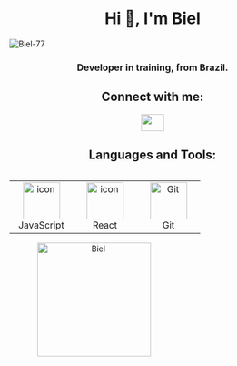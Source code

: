 
<h1 align="center">Hi 👋, I'm Biel</h1> 
<p align="left"> <img src="https://komarev.com/ghpvc/?username=Biel-77&label=Profile%20views&color=0e75b6&style=flat" alt="Biel-77" /> </p>
<h3 align="center">Developer in training, from Brazil.</h3>
<h2 align="center">Connect with me:</h2>
<p align="center">
  <a href="https://instagram.com/bielxr__7" target="blank"><img align="center" src="https://raw.githubusercontent.com/rahuldkjain/github-profile-readme-generator/master/src/images/icons/Social/instagram.svg" alt="" height="30" width="40" /></a>


<h2 align="center">Languages and Tools:</h2>
<div style="display: flex; align-items: flex-start; align: center">
<table align="center">
  <tr>
    <td align="center" width="96">
        <img src="https://techstack-generator.vercel.app/js-icon.svg" alt="icon" width="65" height="65" />
      <br>JavaScript
    </td>
    <td align="center" width="96">
        <img src="https://techstack-generator.vercel.app/react-icon.svg" alt="icon" width="65" height="65" />
      <br>React
    </td>
    <td align="center" width="96"> 
        <img src="https://techstack-generator.vercel.app/github-icon.svg" width="65" height="65" alt="Git" />
      <br>Git
    </td>       
 </tr>
</table>
</div>

<div style="text-align: center;">
  <div style="display: inline-block; height: 100%;">
    <picture>
      <source media="(prefers-color-scheme: dark)" srcset="https://github-readme-stats.vercel.app/api/top-langs?username=Biel-77&show_icons=true&theme=dracula&locale=en&layout=compact" />
      <source media="(prefers-color-scheme: light)" srcset="https://github-readme-stats.vercel.app/api/top-langs?username=Biel-77&show_icons=true&locale=en&layout=compact" />
      <img align="left" src="https://github-readme-stats.vercel.app/api/top-langs?username=Biel-77&show_icons=true&theme=dracula&locale=en&layout=compact" alt="Biel" style="height: 200px;" />
    </picture>
  </div>

  <div style="display: inline-block; height: 100%;">
    <picture>
      <source media="(prefers-color-scheme: dark)" srcset="https://github-readme-stats.vercel.app/api?username=Biel-77&show_icons=true&theme=dracula&locale=en" />
      <source media="(prefers-color-scheme: light)" srcset="https://github-readme-stats.vercel.app/api?username=Biel-77&show_icons=true&locale=en" />
      <img align="center" src="https://github-readme-stats.vercel.app/api?username=Biel-77&show_icons=true&theme=dracula&locale=en" alt="biel" style="height: 200px;" />
    </picture>
  </div>
</div>

<div style="text-align: center;">
  <picture>
    <source media="(prefers-color-scheme: dark)" srcset="https://github.com/Biel-77/Biel-77/blob/output/github-snake-dark.svg" />
    <source media="(prefers-color-scheme: light)" srcset="https://github.com/Biel-77/Biel-77/blob/output/github-snake.svg" />
    <img alt="github-snake" src="https://github.com/Biel-77/Biel-77/blob/output/ocean.gif" />
  </picture>
</div>

